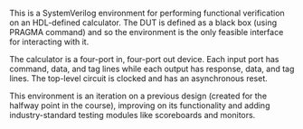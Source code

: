 This is a SystemVerilog environment for performing functional verification on an HDL-defined calculator. 
The DUT is defined as a black box (using PRAGMA command) and so the environment is the only feasible 
interface for interacting with it.

The calculator is a four-port in, four-port out device. Each input port has command, data, and tag lines
while each output has response, data, and tag lines. The top-level circuit is clocked and has an
asynchronous reset.

This environment is an iteration on a previous design (created for the halfway point in the course),
improving on its functionality and adding industry-standard testing modules like scoreboards and monitors.
